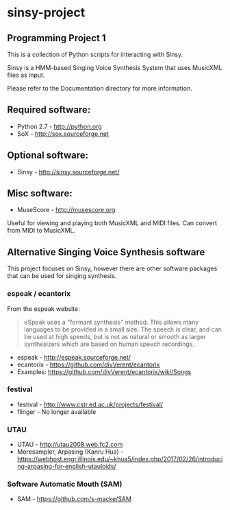 # sinsy-project

## Programming Project 1

This is a collection of Python scripts for interacting with Sinsy.

Sinsy is a HMM-based Singing Voice Synthesis System that uses MusicXML files
as input.

Please refer to the Documentation directory for more information.

## Required software:

- Python 2.7 - http://python.org
- SoX - http://sox.sourceforge.net

## Optional software:

- Sinsy - http://sinsy.sourceforge.net/

## Misc software:

- MuseScore - http://musescore.org

Useful for viewing and playing both MusicXML and MIDI files. Can convert from MIDI to MusicXML.

## Alternative Singing Voice Synthesis software

This project focuses on Sinsy, however there are other software packages
that can be used for singing synthesis.

### espeak / ecantorix

From the espeak website:

> eSpeak uses a "formant synthesis" method. This allows many languages to be provided in a small size. The speech is clear, and can be used at high speeds, but is not as natural or smooth as larger synthesizers which are based on human speech recordings.

- espeak - http://espeak.sourceforge.net/
- ecantorix - https://github.com/divVerent/ecantorix
- Examples: https://github.com/divVerent/ecantorix/wiki/Songs

### festival

- festival - http://www.cstr.ed.ac.uk/projects/festival/
- flinger - No longer available

### UTAU

- UTAU - http://utau2008.web.fc2.com
- Moresampler, Arpasing (Kanru Hua) - https://webhost.engr.illinois.edu/~khua5/index.php/2017/02/26/introducing-arpasing-for-english-utauloids/

### Software Automatic Mouth (SAM)

- SAM - https://github.com/s-macke/SAM


